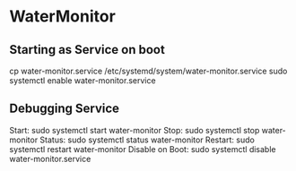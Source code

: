 # WaterMonitor

## Starting as Service on boot

cp water-monitor.service /etc/systemd/system/water-monitor.service
sudo systemctl enable water-monitor.service 

## Debugging Service

Start: sudo systemctl start water-monitor
Stop: sudo systemctl stop water-monitor
Status: sudo systemctl status water-monitor
Restart: sudo systemctl restart water-monitor
Disable on Boot: sudo systemctl disable water-monitor.service

